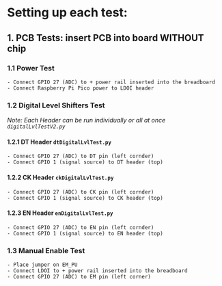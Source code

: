 # Setting up each test:
## 1. PCB Tests: insert PCB into board WITHOUT chip
### 1.1 Power Test 
    - Connect GPIO 27 (ADC) to + power rail inserted into the breadboard
    - Connect Raspberry Pi Pico power to LDOI header 

### 1.2 Digital Level Shifters Test 
*Note: Each Header can be run individually or all at once `digitalLvlTestV2.py`* 
  #### 1.2.1 DT Header `dtDigitalLvlTest.py` 
    - Connect GPIO 27 (ADC) to DT pin (left cornder)
    - Connect GPIO 1 (signal source) to DT header (top) 
  #### 1.2.2 CK Header `ckDigitalLvlTest.py`
    - Connect GPIO 27 (ADC) to CK pin (left cornder)
    - Connect GPIO 1 (signal source) to CK header (top) 
  #### 1.2.3 EN Header `enDigitalLvlTest.py`
    - Connect GPIO 27 (ADC) to EN pin (left cornder)
    - Connect GPIO 1 (signal source) to EN header (top) 

### 1.3 Manual Enable Test 
    - Place jumper on EM_PU 
    - Connect LDOI to + power rail inserted into the breadboard
    - Connect GPIO 27 (ADC) to EM pin (left corner) 
